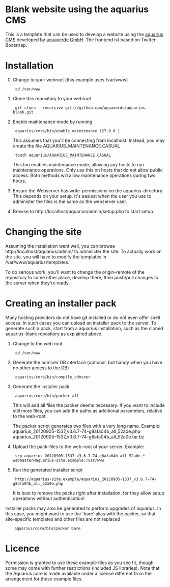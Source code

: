 # Blank website using the aquarius CMS 

This is a template that can be used to develop a website using the [aquarius CMS](http://aquarius-cms.com) developed by [aquaverde GmbH](http://aquaverde.ch).
The frontend ist based on Twitter-Bootstrap.

# Installation

0. Change to your webroot (this example uses /var/www)

        cd /var/www

1. Clone this repository to your webroot

        git clone --recursive git://github.com/aquaverde/aquarius-blank.git .

2. Enable maintenance mode by running

        aquarius/core/bin/enable_maintenance 127.0.0.1
   
   This assumes that you'll be connecting from localhost. Instead, you may
   create the file AQUARIUS_MAINTENANCE.CASUAL
   
        touch aquarius/AQUARIUS_MAINTENANCE.CASUAL

   This too enables maintenance mode, allowing any hosts to run maintenance
   operations. Only use this on hosts that do not allow public access. Both
   methods will allow maintenance operations during two hours.

4. Ensure the Webserver has write-permissions on the aquarius-directory. This
   depends on your setup. It's easiest when the user you use to administer the
   files is the same as the webserver user.

3. Browse to http://localhost/aquarius/admin/setup.php to start setup.


# Changing the site

Assuming the installation went well, you can browse 
http://localhost/aquarius/admin/ to administer the site. To actually work on the
site, you will have to modify the templates in /var/www/aquarius/templates.

To do serious work, you'll want to change the origin-remote of the
repository to some other place, develop there, then push/pull changes to the
server when they're ready.

# Creating an installer pack

Many hosting providers do not have git installed or do not even offer shell access.
In such cases you can upload an installer pack to the server. To generate such a
pack, start from a aquarius installation, such as the cloned aquarius-blank
repository as explained above.

1. Change to the web root

        cd /var/www

2. Generate the adminer DB interface (optional, but handy when you have no other access to the DB)

        aquarius/core/bin/compile_adminer
    
3. Generate the installer pack

        aquarius/core/bin/packer all

    This will add all files the packer deems necessary. If you want to include still
    more files, you can add the paths as additional parameters, relative to the
    web-root.

    The packer script generates two files with a very long name. Example:
        aquarius_20120905-1537_v3.6.7-74-g8afa04b_all_52a0e.php
        aquarius_20120905-1537_v3.6.7-74-g8afa04b_all_52a0e.tar.bz

4. Upload the pack-files to the web-root of your server. Example:

        scp aquarius_20120905-1537_v3.6.7-74-g8afa04b_all_52a0e.* webmaster@aquarius-site.example:/var/www

4. Run the generated installer script

        http://aquarius-site.example/aquarius_20120905-1537_v3.6.7-74-g8afa04b_all_52a0e.php
    
    It is best to remove the packs right after installation, for they allow setup
    operations without authentication!

Installer packs may also be generated to perform upgrades of aquarius. In this
case, you might want to use the 'bare' alias with the packer, so that
site-specific templates and other files are not replaced.

        aquarius/core/bin/packer bare

# Licence

Permission is granted to use these example files as you see fit, though some may
come with further restrictions (included JS libraries). Note that the Aquarius
core is made available under a licence different from the arrangement for these
example files.